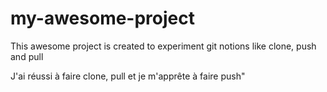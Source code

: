 # my-awesome-project

This awesome project is created to experiment git notions like clone, push and pull

<section class=achievements>
J'ai réussi à faire clone, pull et je m'apprête à faire push"
</section>
